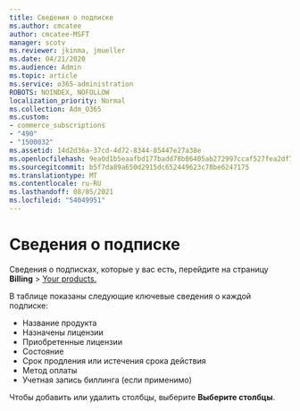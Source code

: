 ```yaml
---
title: Сведения о подписке
ms.author: cmcatee
author: cmcatee-MSFT
manager: scotv
ms.reviewer: jkinma, jmueller
ms.date: 04/21/2020
ms.audience: Admin
ms.topic: article
ms.service: o365-administration
ROBOTS: NOINDEX, NOFOLLOW
localization_priority: Normal
ms.collection: Adm_O365
ms.custom:
- commerce_subscriptions
- "490"
- "1500032"
ms.assetid: 14d2d36a-37cd-4d72-8344-85447e27a38e
ms.openlocfilehash: 9ea0d1b5eaafbd177badd78b86405ab272997ccaf527fea2df739cc98ce1a9f4
ms.sourcegitcommit: b5f7da89a650d2915dc652449623c78be6247175
ms.translationtype: MT
ms.contentlocale: ru-RU
ms.lasthandoff: 08/05/2021
ms.locfileid: "54049951"
---
```

# <a name="subscription-information"></a>Сведения о подписке

Сведения о подписках, которые у вас есть, перейдите на страницу **Billing** \> [Your products.](https://go.microsoft.com/fwlink/p/?linkid=842054)
  
В таблице показаны следующие ключевые сведения о каждой подписке:
  
- Название продукта
- Назначены лицензии
- Приобретенные лицензии
- Состояние
- Срок продления или истечения срока действия
- Метод оплаты
- Учетная запись биллинга (если применимо)
 
Чтобы добавить или удалить столбцы, выберите **Выберите столбцы**.